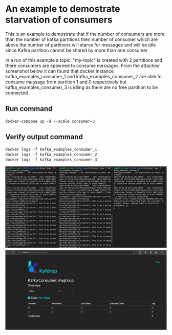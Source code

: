 # An example to demostrate starvation of consumers
This is an example to demostrate that if the number of consumers are more than the number of kafka partitions then number of consumer which are above the number of partitions will starve for messages and will be idle since Kafka partition cannot be shared by more than one consumer

In a run of this example a topic: "my-topic" is created with 2 partitions and there consumers are spawned to consume messages. From the attached screenshot below it can found that docker instance kafka_examples_consumer_1 and kafka_examples_consumer_2 are able to consume message from partition 1 and 0 respectively but kafka_examples_consumer_3 is idling as there are no free partition to be connected

## Run command
```
docker-compose up -d --scale consumer=3
```

## Verify output command
```
docker logs -f kafka_examples_consumer_1
docker logs -f kafka_examples_consumer_2
docker logs -f kafka_examples_consumer_3
```
![Consumer starvation output](kafka_consumer_starvation.png "Consumer starvation output")
![Partition list](topic_partitions.png "Partition list")

